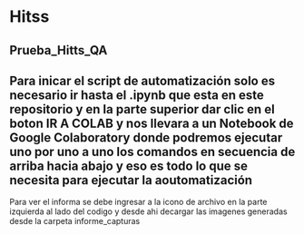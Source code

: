 # Hitss
## Prueba_Hitts_QA
Para inicar el script de automatización solo es necesario ir hasta el .ipynb que esta en este repositorio y en la parte superior dar clic en el boton IR A COLAB y nos llevara a un Notebook de Google Colaboratory donde podremos ejecutar uno por uno a uno los comandos en secuencia de arriba hacia abajo y eso es todo lo que se necesita para ejecutar la aoutomatización
----------------------------------------------------------------------------------------------------------------------------------------------
Para ver el informa se debe ingresar a la icono de archivo en la parte izquierda al lado del codigo y desde ahi decargar las imagenes generadas desde la carpeta informe_capturas
